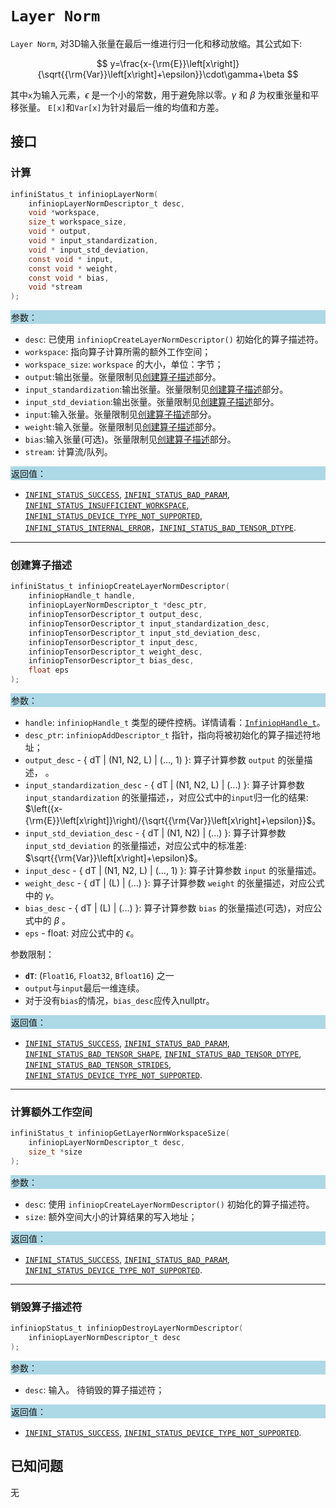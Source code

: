 
# `Layer Norm`

`Layer Norm`,  对3D输入张量在最后一维进行归一化和移动放缩。其公式如下:

$$
     y=\frac{x-{\rm{E}}\left[x\right]}{\sqrt{{\rm{Var}}\left[x\right]+\epsilon}}\cdot\gamma+\beta
$$

其中`x`为输入元素，$\epsilon$ 是一个小的常数，用于避免除以零。$\gamma$ 和 $\beta$ 为权重张量和平移张量。
`E[x]`和`Var[x]`为针对最后一维的均值和方差。

## 接口

### 计算

```c
infiniStatus_t infiniopLayerNorm(
    infiniopLayerNormDescriptor_t desc,
    void *workspace,
    size_t workspace_size,
    void * output,
    void * input_standardization,
    void * input_std_deviation,
    const void * input,
    const void * weight,
    const void * bias,
    void *stream
);
```
<div style="background-color: lightblue; padding: 1px;"> 参数： </div>

- `desc`:
  已使用 `infiniopCreateLayerNormDescriptor()` 初始化的算子描述符。
- `workspace`:
  指向算子计算所需的额外工作空间；
- `workspace_size`:
  `workspace` 的大小，单位：字节；
- `output`:输出张量。张量限制见[创建算子描述](#创建算子描述)部分。
- `input_standardization`:输出张量。张量限制见[创建算子描述](#创建算子描述)部分。
- `input_std_deviation`:输出张量。张量限制见[创建算子描述](#创建算子描述)部分。
- `input`:输入张量。张量限制见[创建算子描述](#创建算子描述)部分。
- `weight`:输入张量。张量限制见[创建算子描述](#创建算子描述)部分。
- `bias`:输入张量(可选)。张量限制见[创建算子描述](#创建算子描述)部分。
 - `stream`: 计算流/队列。

<div style="background-color: lightblue; padding: 1px;">  返回值：</div>

- [`INFINI_STATUS_SUCCESS`], [`INFINI_STATUS_BAD_PARAM`], [`INFINI_STATUS_INSUFFICIENT_WORKSPACE`], [`INFINI_STATUS_DEVICE_TYPE_NOT_SUPPORTED`], [`INFINI_STATUS_INTERNAL_ERROR`]，[`INFINI_STATUS_BAD_TENSOR_DTYPE`].

---

### 创建算子描述

```c
infiniStatus_t infiniopCreateLayerNormDescriptor(
    infiniopHandle_t handle,
    infiniopLayerNormDescriptor_t *desc_ptr,
    infiniopTensorDescriptor_t output_desc,
    infiniopTensorDescriptor_t input_standardization_desc,
    infiniopTensorDescriptor_t input_std_deviation_desc,
    infiniopTensorDescriptor_t input_desc,
    infiniopTensorDescriptor_t weight_desc,
    infiniopTensorDescriptor_t bias_desc,
    float eps
);
```
<div style="background-color: lightblue; padding: 1px;"> 参数：</div>

- `handle`:
  `infiniopHandle_t` 类型的硬件控柄。详情请看：[`InfiniopHandle_t`]。
- `desc_ptr`:
  `infiniopAddDescriptor_t` 指针，指向将被初始化的算子描述符地址；
- `output_desc` - { dT | (N1, N2, L) | (..., 1) }:
     算子计算参数 `output` 的张量描述， 。
- `input_standardization_desc` - { dT | (N1, N2, L) | (...) }:
     算子计算参数 `input_standardization` 的张量描述，，对应公式中的`input`归一化的结果: $\left({x-{\rm{E}}\left[x\right]}\right)/{\sqrt{{\rm{Var}}\left[x\right]+\epsilon}}$。
- `input_std_deviation_desc` - { dT | (N1, N2) | (...) }:
     算子计算参数 `input_std_deviation` 的张量描述，对应公式中的标准差: $\sqrt{{\rm{Var}}\left[x\right]+\epsilon}$。
- `input_desc` - { dT | (N1, N2, L) | (..., 1) }:
     算子计算参数 `input` 的张量描述。
- `weight_desc` - { dT | (L) | (...) }:
     算子计算参数 `weight` 的张量描述，对应公式中的 $\gamma$。
- `bias_desc` - { dT | (L) | (...) }:
     算子计算参数 `bias` 的张量描述(可选)，对应公式中的 $\beta$ 。
- `eps` - float:
     对应公式中的 $\epsilon$。

参数限制：

- **`dT`**:  (`Float16`, `Float32`, `Bfloat16`) 之一
- `output`与`input`最后一维连续。
- 对于没有`bias`的情况，`bias_desc`应传入nullptr。

<div style="background-color: lightblue; padding: 1px;"> 返回值：</div>

- [`INFINI_STATUS_SUCCESS`], [`INFINI_STATUS_BAD_PARAM`], [`INFINI_STATUS_BAD_TENSOR_SHAPE`], [`INFINI_STATUS_BAD_TENSOR_DTYPE`], [`INFINI_STATUS_BAD_TENSOR_STRIDES`], [`INFINI_STATUS_DEVICE_TYPE_NOT_SUPPORTED`].
---

### 计算额外工作空间

```c
infiniStatus_t infiniopGetLayerNormWorkspaceSize(
    infiniopLayerNormDescriptor_t desc,
    size_t *size
);
```
<div style="background-color: lightblue; padding: 1px;"> 参数：</div>

- `desc`: 使用 `infiniopCreateLayerNormDescriptor()` 初始化的算子描述符。
- `size`:
  额外空间大小的计算结果的写入地址；

<div style="background-color: lightblue; padding: 1px;"> 返回值：</div>

 - [`INFINI_STATUS_SUCCESS`], [`INFINI_STATUS_BAD_PARAM`], [`INFINI_STATUS_DEVICE_TYPE_NOT_SUPPORTED`].

---

### 销毁算子描述符

```c
infiniopStatus_t infiniopDestroyLayerNormDescriptor(
    infiniopLayerNormDescriptor_t desc
);
```

<div style="background-color: lightblue; padding: 1px;"> 参数： </div>

- `desc`:
  输入。 待销毁的算子描述符；

<div style="background-color: lightblue; padding: 1px;"> 返回值： </div>

- [`INFINI_STATUS_SUCCESS`], [`INFINI_STATUS_DEVICE_TYPE_NOT_SUPPORTED`].

## 已知问题

无

<!-- 链接 -->
[`InfiniopHandle_t`]: /infiniop/handle/README.md

[`INFINI_STATUS_SUCCESS`]: /common/status/README.md#INFINI_STATUS_SUCCESS
[`INFINI_STATUS_BAD_PARAM`]: /common/status/README.md#INFINI_STATUS_BAD_PARAM
[`INFINI_STATUS_INSUFFICIENT_WORKSPACE`]: /common/status/README.md#INFINI_STATUS_INSUFFICIENT_WORKSPACE
[`INFINI_STATUS_DEVICE_TYPE_NOT_SUPPORTED`]: /common/status/README.md#INFINI_STATUS_DEVICE_TYPE_NOT_SUPPORTED
[`INFINI_STATUS_INTERNAL_ERROR`]: /common/status/README.md#INFINI_STATUS_INTERNAL_ERROR
[`INFINI_STATUS_NULL_POINTER`]: /common/status/README.md#INFINI_STATUS_NULL_POINTER
[`INFINI_STATUS_BAD_TENSOR_SHAPE`]: /common/status/README.md#INFINI_STATUS_BAD_TENSOR_SHAPE
[`INFINI_STATUS_BAD_TENSOR_DTYPE`]: /common/status/README.md#INFINI_STATUS_BAD_TENSOR_DTYPE
[`INFINI_STATUS_BAD_TENSOR_STRIDES`]: /common/status/README.md#INFINI_STATUS_BAD_TENSOR_STRIDES
